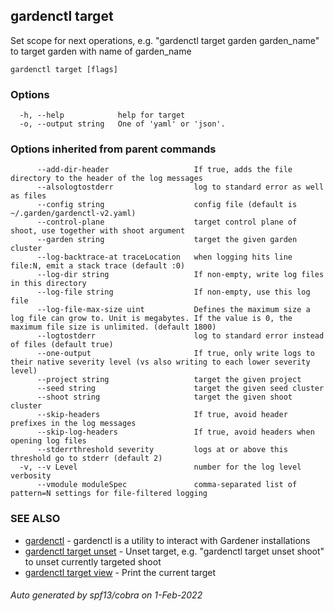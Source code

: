 ## gardenctl target

Set scope for next operations, e.g. "gardenctl target garden garden_name" to target garden with name of garden_name

```
gardenctl target [flags]
```

### Options

```
  -h, --help            help for target
  -o, --output string   One of 'yaml' or 'json'.
```

### Options inherited from parent commands

```
      --add-dir-header                   If true, adds the file directory to the header of the log messages
      --alsologtostderr                  log to standard error as well as files
      --config string                    config file (default is ~/.garden/gardenctl-v2.yaml)
      --control-plane                    target control plane of shoot, use together with shoot argument
      --garden string                    target the given garden cluster
      --log-backtrace-at traceLocation   when logging hits line file:N, emit a stack trace (default :0)
      --log-dir string                   If non-empty, write log files in this directory
      --log-file string                  If non-empty, use this log file
      --log-file-max-size uint           Defines the maximum size a log file can grow to. Unit is megabytes. If the value is 0, the maximum file size is unlimited. (default 1800)
      --logtostderr                      log to standard error instead of files (default true)
      --one-output                       If true, only write logs to their native severity level (vs also writing to each lower severity level)
      --project string                   target the given project
      --seed string                      target the given seed cluster
      --shoot string                     target the given shoot cluster
      --skip-headers                     If true, avoid header prefixes in the log messages
      --skip-log-headers                 If true, avoid headers when opening log files
      --stderrthreshold severity         logs at or above this threshold go to stderr (default 2)
  -v, --v Level                          number for the log level verbosity
      --vmodule moduleSpec               comma-separated list of pattern=N settings for file-filtered logging
```

### SEE ALSO

* [gardenctl](gardenctl.md)	 - gardenctl is a utility to interact with Gardener installations
* [gardenctl target unset](gardenctl_target_unset.md)	 - Unset target, e.g. "gardenctl target unset shoot" to unset currently targeted shoot
* [gardenctl target view](gardenctl_target_view.md)	 - Print the current target

###### Auto generated by spf13/cobra on 1-Feb-2022
